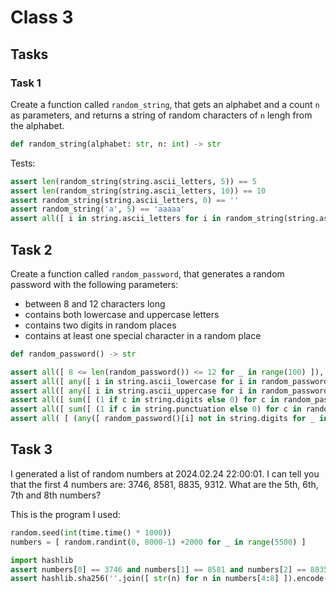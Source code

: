 # Class 3

## Tasks

### Task 1

Create a function called `random_string`, that gets an alphabet and a count `n` as parameters, and returns a string of random characters of `n` lengh from the alphabet.

```python
def random_string(alphabet: str, n: int) -> str
```

Tests:

```python
assert len(random_string(string.ascii_letters, 5)) == 5
assert len(random_string(string.ascii_letters, 10)) == 10
assert random_string(string.ascii_letters, 0) == ''
assert random_string('a', 5) == 'aaaaa'
assert all([ i in string.ascii_letters for i in random_string(string.ascii_letters, 1000) ])
```

## Task 2

Create a function called `random_password`, that generates a random password with the following parameters:
- between 8 and 12 characters long
- contains both lowercase and uppercase letters
- contains two digits in random places
- contains at least one special character in a random place

```python
def random_password() -> str
```

```python
assert all([ 8 <= len(random_password()) <= 12 for _ in range(100) ]), 'Password length must be between 8 and 12 characters'
assert all([ any([ i in string.ascii_lowercase for i in random_password() ]) for _ in range(100) ]), 'At least one lowercase letter must be in the password'
assert all([ any([ i in string.ascii_uppercase for i in random_password() ]) for _ in range(100) ]), 'At least one uppercase letter must be in the password'
assert all([ sum([ (1 if c in string.digits else 0) for c in random_password() ]) == 2 for _ in range(100) ]), 'Exactly two digits must be in the password'
assert all([ sum([ (1 if c in string.punctuation else 0) for c in random_password() ]) > 0 for _ in range(100) ]), 'At least one punctuation character must be in the password'
assert all( [ (any([ random_password()[i] not in string.digits for _ in range(100) ])) for i in range(8) ] ), 'Digits must be randomly distributed in the password'
```

## Task 3

I generated a list of random numbers at 2024.02.24 22:00:01. I can tell you that the first 4 numbers are: 3746, 8581, 8835, 9312. What are the 5th, 6th, 7th and 8th numbers?

This is the program I used:

```python
random.seed(int(time.time() * 1000))
numbers = [ random.randint(0, 8000-1) +2000 for _ in range(5500) ]
```

```python
import hashlib
assert numbers[0] == 3746 and numbers[1] == 8581 and numbers[2] == 8835 and numbers[3] == 9312
assert hashlib.sha256(''.join([ str(n) for n in numbers[4:8] ]).encode()).hexdigest() == 'aea75378bfd9e13042aec1f521ca5b0f8752eef57a729a54074bf1b52de4dd30'
```
